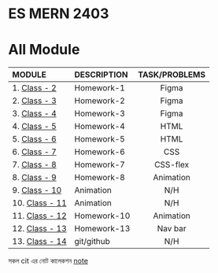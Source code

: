 # ES MERN 2403

# All Module

| MODULE                     | DESCRIPTION | TASK/PROBLEMS |
| :------------------------- | :---------- | :-----------: |
| 1. [Class - 2](class-2)    | Homework-1  |     Figma     |
| 2. [Class - 3](class-3)    | Homework-2  |     Figma     |
| 3. [Class - 4](class-4)    | Homework-3  |     Figma     |
| 4. [Class - 5](class-5)    | Homework-4  |     HTML      |
| 5. [Class - 6](class-6)    | Homework-5  |     HTML      |
| 6. [Class - 7](class-7)    | Homework-6  |      CSS      |
| 7. [Class - 8](class-8)    | Homework-7  |   CSS-flex    |
| 8. [Class - 9](class-9)    | Homework-8  |   Animation   |
| 9. [Class - 10](class-10)  | Animation   |      N/H      |
| 10. [Class - 11](class-11) | Animation   |      N/H      |
| 11. [Class - 12](class-12) | Homework-10 |   Animation   |
| 12. [Class - 13](class-13) | Homework-13 |    Nav bar    |
| 13. [Class - 14](class-14) | git/github  |      N/H      |

সকল cit এর নোট কালেকশন [note](https://github.com/mejbaulmubin786/MyNotes/tree/main/MERN-CIT-NOTE)
